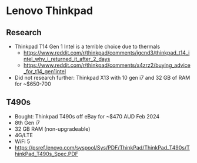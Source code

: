 # Lenovo Thinkpad

## Research

* Thinkpad T14 Gen 1 Intel is a terrible choice due to thermals
    * <https://www.reddit.com/r/thinkpad/comments/igcnd3/thinkpad_t14_intel_why_i_returned_it_after_2_days>
    * <https://www.reddit.com/r/thinkpad/comments/x4zrz2/buying_advice_for_t14_gen1intel>
* Did not research further: Thinkpad X13 with 10 gen i7 and 32 GB of RAM for ~$650-700

## T490s

* Bought: Thinkpad T490s off eBay for ~$470 AUD Feb 2024
* 8th Gen i7
* 32 GB RAM (non-upgradeable)
* 4G/LTE
* WiFi 5
* <https://psref.lenovo.com/syspool/Sys/PDF/ThinkPad/ThinkPad_T490s/ThinkPad_T490s_Spec.PDF>
